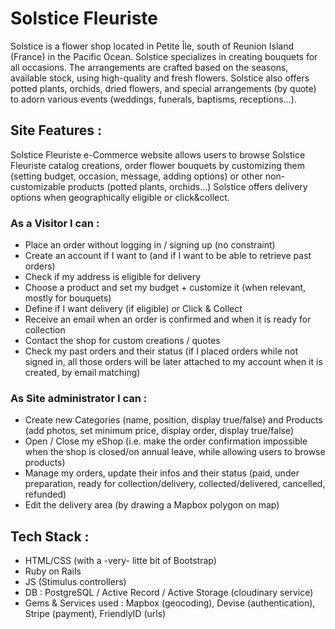 # Solstice Fleuriste

Solstice is a flower shop located in Petite Île, south of Reunion Island (France) in the Pacific Ocean. 
Solstice specializes in creating bouquets for all occasions. The arrangements are crafted based on the seasons, available stock, using high-quality and fresh flowers.
Solstice also offers potted plants, orchids, dried flowers, and special arrangements (by quote) to adorn various events (weddings, funerals, baptisms, receptions...).

## Site Features :

Solstice Fleuriste e-Commerce website allows users to browse Solstice Fleuriste catalog creations, order flower bouquets by customizing them (setting budget, occasion, message, adding options) or other non-customizable products (potted plants, orchids...)
Solstice offers delivery options when geographically eligible or click&collect. 

### As a Visitor I can : 

- Place an order without logging in / signing up (no constraint)
- Create an account if I want to (and if I want to be able to retrieve past orders) 
- Check if my address is eligible for delivery
- Choose a product and set my budget + customize it (when relevant, mostly for bouquets)
- Define if I want delivery (if eligible) or Click & Collect
- Receive an email when an order is confirmed and when it is ready for collection
- Contact the shop for custom creations / quotes
- Check my past orders and their status (if I placed orders while not signed in, all those orders will be later attached to my account when it is created, by email matching)

### As Site administrator I can : 

- Create new Categories (name, position, display true/false) and Products (add photos, set minimum price, display order, display true/false) 
- Open / Close my eShop (i.e. make the order confirmation impossible when the shop is closed/on annual leave, while allowing users to browse products) 
- Manage my orders, update their infos and their status (paid, under preparation, ready for collection/delivery, collected/delivered, cancelled, refunded)
- Edit the delivery area (by drawing a Mapbox polygon on map)

## Tech Stack :
- HTML/CSS (with a -very- litte bit of Bootstrap)
- Ruby on Rails
- JS (Stimulus controllers)
- DB : PostgreSQL / Active Record / Active Storage (cloudinary service)
- Gems & Services used : Mapbox (geocoding), Devise (authentication), Stripe (payment), FriendlyID (urls)
